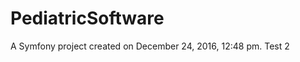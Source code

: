 PediatricSoftware
=================

A Symfony project created on December 24, 2016, 12:48 pm.
Test 2

